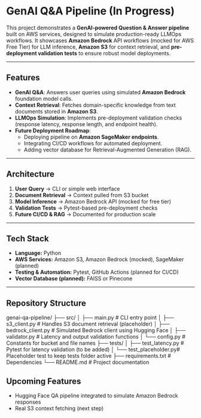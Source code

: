 # GenAI Q&A Pipeline (In Progress)

This project demonstrates a **GenAI-powered Question & Answer pipeline** built on AWS services, designed to simulate production-ready LLMOps workflows. It showcases **Amazon Bedrock** API workflows (mocked for AWS Free Tier) for LLM inference, **Amazon S3** for context retrieval, and **pre-deployment validation tests** to ensure robust model deployments.

---

## Features
- **GenAI Q&A**: Answers user queries using simulated **Amazon Bedrock** foundation model calls.
- **Context Retrieval**: Fetches domain-specific knowledge from text documents stored in **Amazon S3**.
- **LLMOps Simulation**: Implements pre-deployment validation checks (response latency, response length, and endpoint health).
- **Future Deployment Roadmap**:
  - Deploying pipeline on **Amazon SageMaker endpoints**.
  - Integrating CI/CD workflows for automated deployment.
  - Adding vector database for Retrieval-Augmented Generation (RAG).

---

## Architecture
1. **User Query** → CLI or simple web interface
2. **Document Retrieval** → Context pulled from S3 bucket
3. **Model Inference** → Amazon Bedrock API (mocked for free tier)
4. **Validation Tests** → Pytest-based pre-deployment checks
5. **Future CI/CD & RAG** → Documented for production scale

---

## Tech Stack
- **Language:** Python
- **AWS Services:** Amazon S3, Amazon Bedrock (mocked), SageMaker (planned)
- **Testing & Automation:** Pytest, GitHub Actions (planned for CI/CD)
- **Vector Database (planned):** FAISS or Pinecone

---

## Repository Structure
genai-qa-pipeline/
├── src/
│   ├── main.py            # CLI entry point
│   ├── s3_client.py       # Handles S3 document retrieval (placeholder)
│   ├── bedrock_client.py  # Simulated Bedrock client using Hugging Face
│   ├── validator.py       # Latency and output validation functions
│   └── config.py          # Constants for bucket and file names
├── tests/
│   ├── test_latency.py    # Pytest for latency validation (to be added)
│   └── test_placeholder.py# Placeholder test to keep tests folder active
├── requirements.txt       # Dependencies
└── README.md              # Project documentation


## Upcoming Features
- Hugging Face QA pipeline integrated to simulate Amazon Bedrock responses
- Real S3 context fetching (next step)
